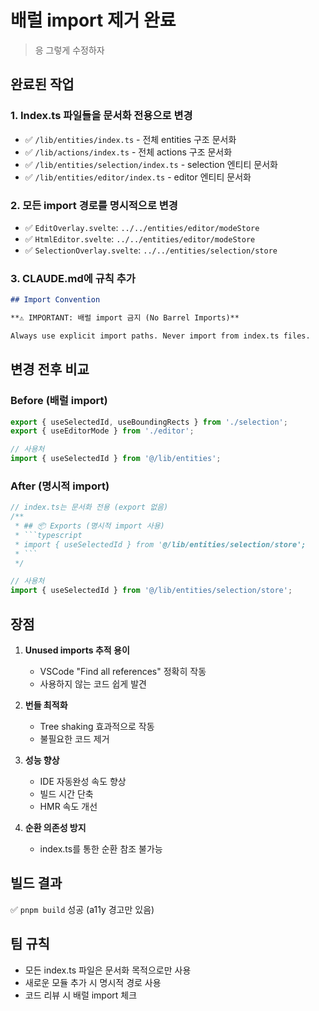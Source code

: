 # 배럴 import 제거 완료

> 응 그렇게 수정하자

## 완료된 작업

### 1. Index.ts 파일들을 문서화 전용으로 변경
- ✅ `/lib/entities/index.ts` - 전체 entities 구조 문서화
- ✅ `/lib/actions/index.ts` - 전체 actions 구조 문서화
- ✅ `/lib/entities/selection/index.ts` - selection 엔티티 문서화
- ✅ `/lib/entities/editor/index.ts` - editor 엔티티 문서화

### 2. 모든 import 경로를 명시적으로 변경
- ✅ `EditOverlay.svelte`: `../../entities/editor/modeStore`
- ✅ `HtmlEditor.svelte`: `../../entities/editor/modeStore`
- ✅ `SelectionOverlay.svelte`: `../../entities/selection/store`

### 3. CLAUDE.md에 규칙 추가
```markdown
## Import Convention

**⚠️ IMPORTANT: 배럴 import 금지 (No Barrel Imports)**

Always use explicit import paths. Never import from index.ts files.
```

## 변경 전후 비교

### Before (배럴 import)
```typescript
export { useSelectedId, useBoundingRects } from './selection';
export { useEditorMode } from './editor';

// 사용처
import { useSelectedId } from '@/lib/entities';
```

### After (명시적 import)
```typescript
// index.ts는 문서화 전용 (export 없음)
/**
 * ## 📦 Exports (명시적 import 사용)
 * ```typescript
 * import { useSelectedId } from '@/lib/entities/selection/store';
 * ```
 */

// 사용처
import { useSelectedId } from '@/lib/entities/selection/store';
```

## 장점

1. **Unused imports 추적 용이**
   - VSCode "Find all references" 정확히 작동
   - 사용하지 않는 코드 쉽게 발견

2. **번들 최적화**
   - Tree shaking 효과적으로 작동
   - 불필요한 코드 제거

3. **성능 향상**
   - IDE 자동완성 속도 향상
   - 빌드 시간 단축
   - HMR 속도 개선

4. **순환 의존성 방지**
   - index.ts를 통한 순환 참조 불가능

## 빌드 결과

✅ `pnpm build` 성공 (a11y 경고만 있음)

## 팀 규칙

- 모든 index.ts 파일은 문서화 목적으로만 사용
- 새로운 모듈 추가 시 명시적 경로 사용
- 코드 리뷰 시 배럴 import 체크